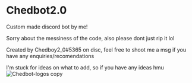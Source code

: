 # Chedbot2.0
Custom made discord bot by me!


Sorry about the messiness of the code, also please dont just rip it lol 


Created by Chedboy2_0#5365 on disc, feel free to shoot me a msg if you have any enquiries/recomendations

I'm stuck for ideas on what to add, so if you have any ideas hmu
![Chedbot-logos copy](https://user-images.githubusercontent.com/99369964/170900627-1fc82ca9-0c45-4986-af4a-0ebaf802e217.jpeg)
